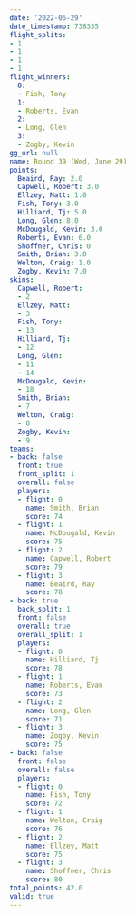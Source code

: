 ```yaml
---
date: '2022-06-29'
date_timestamp: 738335
flight_splits:
- 1
- 1
- 1
- 1
flight_winners:
  0:
  - Fish, Tony
  1:
  - Roberts, Evan
  2:
  - Long, Glen
  3:
  - Zogby, Kevin
gg_url: null
name: Round 39 (Wed, June 29)
points:
  Beaird, Ray: 2.0
  Capwell, Robert: 3.0
  Ellzey, Matt: 1.0
  Fish, Tony: 3.0
  Hilliard, Tj: 5.0
  Long, Glen: 8.0
  McDougald, Kevin: 3.0
  Roberts, Evan: 6.0
  Shoffner, Chris: 0
  Smith, Brian: 3.0
  Welton, Craig: 1.0
  Zogby, Kevin: 7.0
skins:
  Capwell, Robert:
  - 2
  Ellzey, Matt:
  - 3
  Fish, Tony:
  - 13
  Hilliard, Tj:
  - 12
  Long, Glen:
  - 11
  - 14
  McDougald, Kevin:
  - 18
  Smith, Brian:
  - 7
  Welton, Craig:
  - 8
  Zogby, Kevin:
  - 9
teams:
- back: false
  front: true
  front_split: 1
  overall: false
  players:
  - flight: 0
    name: Smith, Brian
    score: 74
  - flight: 1
    name: McDougald, Kevin
    score: 75
  - flight: 2
    name: Capwell, Robert
    score: 79
  - flight: 3
    name: Beaird, Ray
    score: 78
- back: true
  back_split: 1
  front: false
  overall: true
  overall_split: 1
  players:
  - flight: 0
    name: Hilliard, Tj
    score: 78
  - flight: 1
    name: Roberts, Evan
    score: 73
  - flight: 2
    name: Long, Glen
    score: 71
  - flight: 3
    name: Zogby, Kevin
    score: 75
- back: false
  front: false
  overall: false
  players:
  - flight: 0
    name: Fish, Tony
    score: 72
  - flight: 1
    name: Welton, Craig
    score: 76
  - flight: 2
    name: Ellzey, Matt
    score: 75
  - flight: 3
    name: Shoffner, Chris
    score: 80
total_points: 42.0
valid: true
---
```

